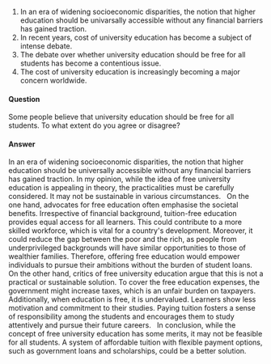 1. In an era of widening socioeconomic disparities, the notion that higher education should be univarsally accessible without any financial barriers has gained traction.
2. In recent years, cost of university education has become a subject of intense debate.
3. The debate over whether university education should be free for all students has become a contentious issue.
4. The cost of university education is increasingly becoming a major concern worldwide.


#### Question
Some people believe that university education should be free for all students. To what extent do you agree or disagree?
 
#### Answer
In an era of widening socioeconomic disparities, the notion that higher education should be universally accessible without any financial barriers has gained traction. In my opinion, while the idea of free university education is appealing in theory, the practicalities must be carefully considered. It may not be sustainable in various circumstances.
 
On the one hand, advocates for free education often emphasise the societal benefits. Irrespective of financial background, tuition-free education provides equal access for all learners. This could contribute to a more skilled workforce, which is vital for a country's development. Moreover, it could reduce the gap between the poor and the rich, as people from underprivileged backgrounds will have similar opportunities to those of wealthier families. Therefore, offering free education would empower individuals to pursue their ambitions without the burden of student loans.
 
On the other hand, critics of free university education argue that this is not a practical or sustainable solution. To cover the free education expenses, the government might increase taxes, which is an unfair burden on taxpayers. Additionally, when education is free, it is undervalued. Learners show less motivation and commitment to their studies. Paying tuition fosters a sense of responsibility among the students and encourages them to study attentively and pursue their future careers.
 
In conclusion, while the concept of free university education has some merits, it may not be feasible for all students. A system of affordable tuition with flexible payment options, such as government loans and scholarships, could be a better solution.
